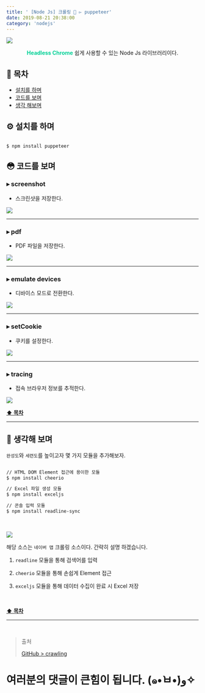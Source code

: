 ```yaml
---
title: ' [Node Js] 크롤링 👣 ▻ puppeteer'
date: 2019-08-21 20:38:00
category: 'nodejs'
---
```


![](./images/puppeteer/logo.png)
  
<center><strong style="color:#05D197">Headless Chrome</strong> 쉽게 사용할 수 있는 Node Js 라이브러리이다.</center>

## **💎 목차**
  * [설치를 하며](#️-설치를-하며)
  * [코드를 보며](#-코드를-보며)
  * [생각 해보며](#-생각해-보며)

## **⚙️ 설치를 하며**

```jssh

$ npm install puppeteer

```

## **😳 코드를 보며**

### ▸ screenshot
*   스크린샷을 저장한다.

![](./images/puppeteer/1.png)
<br />

<hr />

### ▸ pdf
*   PDF 파일을 저장한다.

![](./images/puppeteer/2.png)
<br />

<hr />

### ▸ emulate devices
*   디바이스 모드로 전환한다.

![](./images/puppeteer/3.png)
<br />

<hr />

### ▸ setCookie
*   쿠키를 설정한다.

![](./images/puppeteer/4.png)
<br />

<hr />

### ▸ tracing
*   접속 브라우저 정보를 추적한다.

![](./images/puppeteer/5.png)
<br />

**[⬆ 목차](#-목차)**

---

## **🤔 생각해 보며**

`완성도`와 `세련도`를 높이고자 몇 가지 모듈을 추가해보자.

```sh

// HTML DOM Element 접근에 용이한 모듈
$ npm install cheerio

// Excel 파일 생성 모듈
$ npm install exceljs

// 콘솔 입력 모듈
$ npm install readline-sync

```

<br />

![](./images/puppeteer/6.png)
<br />

해당 소스는 `네이버 맵` 크롤링 소스이다. 간략히 설명 하겠습니다.

1. `readline` 모듈을 통해 검색어를 입력

2. `cheerio` 모듈을 통해 손쉽게 Element 접근

3. `exceljs` 모듈을 통해 데이터 수집이 완료 시 Excel 저장

<br />

**[⬆ 목차](#-목차)**

---

<br />

> 출처
>
> <a href="https://github.com/bynodejs/crawling" target="_blank">GitHub > crawling</a>

# 여러분의 댓글이 큰힘이 됩니다. (๑•̀ㅂ•́)و✧
